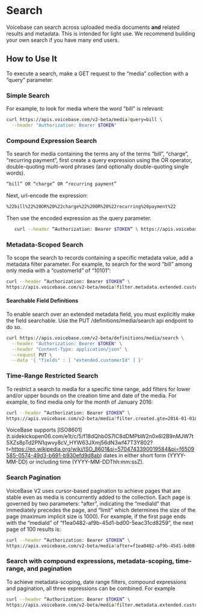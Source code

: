 # Search


Voicebase can search across uploaded media documents **and** related results and metadata.  This is intended for light use.  We recommend building your own search if you have many end users.

## How to Use It

To execute a search, make a GET request to the “media” collection with a “query” parameter.

### Simple Search

For example, to look for media where the word "bill" is relevant:

```bash
curl https://apis.voicebase.com/v2-beta/media?query=bill \
  --header "Authorization: Bearer $TOKEN"
```

### Compound Expression Search

To search for media containing the terms any of the terms “bill”, “charge”, “recurring payment”, first create a query expression using the OR operator, double-quoting multi-word phrases (and optionally double-quoting single words).

```bash
“bill” OR “charge” OR “recurring payment”
```

Next, url-encode the expression:


```bash
%22bill%22%20OR%20%22charge%22%20OR%20%22recurring%20payment%22
```

Then use the encoded expression as the query parameter.

```bash
   curl --header “Authorization: Bearer $TOKEN” \ https://apis.voicebase.com/v2-beta/media?query=%22bill%22%20OR%20%22charge%22%20OR%20%22recurring%20payment%22
```


### Metadata-Scoped Search

To scope the search to records containing a specific metadata value, add a metadata filter parameter. For example, to search for the word “bill” among only media with a “customerId” of “10101”:

```bash
curl --header “Authorization: Bearer $TOKEN” \
https://apis.voicebase.com/v2-beta/media?filter.metadata.extended.customerId=10101&query=bill
```

#### Searchable Field Definitions

To enable search over an extended metadata field, you must explicitly make the field searchable.  Use the PUT /definitions/media/search api endpoint to do so.

```bash
curl https://apis.voicebase.com/v2-beta/definitions/media/search \
  --header "Authorization: Bearer $TOKEN" \
  --header "Content-Type: application/json" \
  --request PUT \
  --data '{ "fields" : [ "extended.customerId" ] }'
```


### Time-Range Restricted Search

To restrict a search to media for a specific time range, add filters for lower and/or upper bounds on the creation time and date of the media. For example, to find media only for the month of January 2016:

```bash
curl --header “Authorization: Bearer $TOKEN” \
https://apis.voicebase.com/v2-beta/media?filter.created.gte=2016-01-01&filter.created.lte=2016-02-01&query=bill
```

VoiceBase supports [ISO8601] (t.sidekickopen06.com/e1t/c/5/f18dQhb0S7lC8dDMPbW2n0x6l2B9nMJW7t5XZs8pTd2PN1qwvy8cV_HYW63JXmj56dN3wf47T3Y802?t=https://en.wikipedia.org/wiki/ISO_8601&si=5704743390019584&pi=f6509585-0574-49d3-b691-b930efd9d8ab) dates in either short form (YYYY-MM-DD) or including time (YYYY-MM-DDThh:mm:ssZ).

### Search Pagination

VoiceBase V2 uses cursor-based pagination to achieve pages that are stable even as media is concurrently added to the collection. Each page is governed by two parameters: “after”, indicating the “mediaId” that immediately precedes the page, and “limit” which determines the size of the page (maximum implicit size is 1000). For example, if the first page ends with the “mediaId” of “f1ea0482-af9b-45d1-bd00-5eac31cd8259”, the next page of 100 results is:

```bash
curl --header “Authorization: Bearer $TOKEN” \
https://apis.voicebase.com/v2-beta/media?after=f1ea0482-af9b-45d1-bd00-5eac31cd8259&limit=100&query=bill
```

### Search with compound expressions, metadata-scoping, time-range, and pagination

To achieve metadata-scoping, date range filters, compound expressions and pagination, all three expressions can be combined. For example

```bash
curl --header “Authorization: Bearer $TOKEN” \
https://apis.voicebase.com/v2-beta/media?filter.metadata.extended.customerId=10101&filter.created.gte=2016-01-01&filter.created.lte=2016-02-01&after=f1ea0482-af9b-45d1-bd00-5eac31cd8259&limit=100&query=%22bill%22%20OR%20%22charge%22%20OR%20%22recurring%20payment%22
```